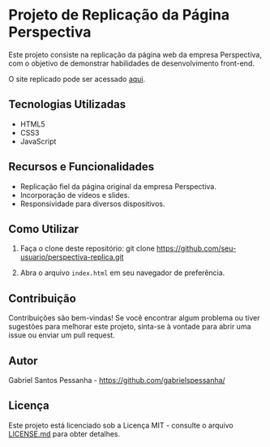 # Projeto de Replicação da Página Perspectiva

Este projeto consiste na replicação da página web da empresa Perspectiva, com o objetivo de demonstrar habilidades de desenvolvimento front-end.

O site replicado pode ser acessado [aqui](https://perspectiva.netlify.app).

## Tecnologias Utilizadas

- HTML5
- CSS3
- JavaScript

## Recursos e Funcionalidades

- Replicação fiel da página original da empresa Perspectiva.
- Incorporação de vídeos e slides.
- Responsividade para diversos dispositivos.

## Como Utilizar

1. Faça o clone deste repositório:
git clone https://github.com/seu-usuario/perspectiva-replica.git

2. Abra o arquivo `index.html` em seu navegador de preferência.

## Contribuição

Contribuições são bem-vindas! Se você encontrar algum problema ou tiver sugestões para melhorar este projeto, sinta-se à vontade para abrir uma issue ou enviar um pull request.

## Autor

Gabriel Santos Pessanha - https://github.com/gabrielspessanha/

## Licença

Este projeto está licenciado sob a Licença MIT - consulte o arquivo [LICENSE.md](LICENSE.md) para obter detalhes.
